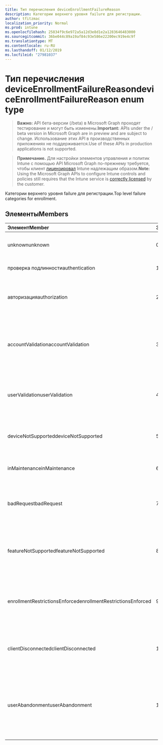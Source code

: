 ```yaml
---
title: Тип перечисления deviceEnrollmentFailureReason
description: Категории верхнего уровня failure для регистрации.
author: tfitzmac
localization_priority: Normal
ms.prod: intune
ms.openlocfilehash: 25834f9c6e972a5a12d3e8d1e2a1283646483000
ms.sourcegitcommit: 36be044c89a19af84c93e586e22200ec919e4c9f
ms.translationtype: MT
ms.contentlocale: ru-RU
ms.lasthandoff: 01/12/2019
ms.locfileid: "27981037"
---
```

# <a name="deviceenrollmentfailurereason-enum-type"></a><span data-ttu-id="c719c-103">Тип перечисления deviceEnrollmentFailureReason</span><span class="sxs-lookup"><span data-stu-id="c719c-103">deviceEnrollmentFailureReason enum type</span></span>

> <span data-ttu-id="c719c-104">**Важно:** API бета-версии (/beta) в Microsoft Graph проходят тестирование и могут быть изменены.</span><span class="sxs-lookup"><span data-stu-id="c719c-104">**Important:** APIs under the / beta version in Microsoft Graph are in preview and are subject to change.</span></span> <span data-ttu-id="c719c-105">Использование этих API в производственных приложениях не поддерживается.</span><span class="sxs-lookup"><span data-stu-id="c719c-105">Use of these APIs in production applications is not supported.</span></span>

> <span data-ttu-id="c719c-106">**Примечание.** Для настройки элементов управления и политик Intune с помощью API Microsoft Graph по-прежнему требуется, чтобы клиент [лицензировал](https://go.microsoft.com/fwlink/?linkid=839381) Intune надлежащим образом.</span><span class="sxs-lookup"><span data-stu-id="c719c-106">**Note:** Using the Microsoft Graph APIs to configure Intune controls and policies still requires that the Intune service is [correctly licensed](https://go.microsoft.com/fwlink/?linkid=839381) by the customer.</span></span>

<span data-ttu-id="c719c-107">Категории верхнего уровня failure для регистрации.</span><span class="sxs-lookup"><span data-stu-id="c719c-107">Top level failure categories for enrollment.</span></span>
## <a name="members"></a><span data-ttu-id="c719c-108">Элементы</span><span class="sxs-lookup"><span data-stu-id="c719c-108">Members</span></span>
|<span data-ttu-id="c719c-109">Элемент</span><span class="sxs-lookup"><span data-stu-id="c719c-109">Member</span></span>|<span data-ttu-id="c719c-110">Значение</span><span class="sxs-lookup"><span data-stu-id="c719c-110">Value</span></span>|<span data-ttu-id="c719c-111">Описание</span><span class="sxs-lookup"><span data-stu-id="c719c-111">Description</span></span>|
|:---|:---|:---|
|<span data-ttu-id="c719c-112">unknown</span><span class="sxs-lookup"><span data-stu-id="c719c-112">unknown</span></span>|<span data-ttu-id="c719c-113">0</span><span class="sxs-lookup"><span data-stu-id="c719c-113">0</span></span>|<span data-ttu-id="c719c-114">Значение по умолчанию причина сбоя не известен.</span><span class="sxs-lookup"><span data-stu-id="c719c-114">Default value, failure reason is unknown.</span></span>|
|<span data-ttu-id="c719c-115">проверка подлинности</span><span class="sxs-lookup"><span data-stu-id="c719c-115">authentication</span></span>|<span data-ttu-id="c719c-116">1</span><span class="sxs-lookup"><span data-stu-id="c719c-116">1</span></span>|<span data-ttu-id="c719c-117">Ошибка проверки подлинности</span><span class="sxs-lookup"><span data-stu-id="c719c-117">Authentication failed</span></span>|
|<span data-ttu-id="c719c-118">авторизация</span><span class="sxs-lookup"><span data-stu-id="c719c-118">authorization</span></span>|<span data-ttu-id="c719c-119">2</span><span class="sxs-lookup"><span data-stu-id="c719c-119">2</span></span>|<span data-ttu-id="c719c-120">Звонок был прошедшим проверку подлинности, но не разрешена для регистрации.</span><span class="sxs-lookup"><span data-stu-id="c719c-120">Call was authenticated, but not authorized to enroll.</span></span>|
|<span data-ttu-id="c719c-121">accountValidation</span><span class="sxs-lookup"><span data-stu-id="c719c-121">accountValidation</span></span>|<span data-ttu-id="c719c-122">3</span><span class="sxs-lookup"><span data-stu-id="c719c-122">3</span></span>|<span data-ttu-id="c719c-123">Не удается проверить учетную запись для регистрации.</span><span class="sxs-lookup"><span data-stu-id="c719c-123">Failed to validate the account for enrollment.</span></span> <span data-ttu-id="c719c-124">(Учетная запись заблокирована, регистрации не включена)</span><span class="sxs-lookup"><span data-stu-id="c719c-124">(Account blocked, enrollment not enabled)</span></span>|
|<span data-ttu-id="c719c-125">userValidation</span><span class="sxs-lookup"><span data-stu-id="c719c-125">userValidation</span></span>|<span data-ttu-id="c719c-126">4</span><span class="sxs-lookup"><span data-stu-id="c719c-126">4</span></span>|<span data-ttu-id="c719c-127">Пользователь не может быть проверен.</span><span class="sxs-lookup"><span data-stu-id="c719c-127">User could not be validated.</span></span> <span data-ttu-id="c719c-128">(Пользователь не существует, отсутствует лицензия)</span><span class="sxs-lookup"><span data-stu-id="c719c-128">(User does not exist, missing license)</span></span>|
|<span data-ttu-id="c719c-129">deviceNotSupported</span><span class="sxs-lookup"><span data-stu-id="c719c-129">deviceNotSupported</span></span>|<span data-ttu-id="c719c-130">5</span><span class="sxs-lookup"><span data-stu-id="c719c-130">5</span></span>|<span data-ttu-id="c719c-131">Устройство не поддерживается для мобильных устройств management.</span><span class="sxs-lookup"><span data-stu-id="c719c-131">Device is not supported for mobile device management.</span></span>|
|<span data-ttu-id="c719c-132">inMaintenance</span><span class="sxs-lookup"><span data-stu-id="c719c-132">inMaintenance</span></span>|<span data-ttu-id="c719c-133">6</span><span class="sxs-lookup"><span data-stu-id="c719c-133">6</span></span>|<span data-ttu-id="c719c-134">Учетная запись является в режим обслуживания.</span><span class="sxs-lookup"><span data-stu-id="c719c-134">Account is in maintenance.</span></span>|
|<span data-ttu-id="c719c-135">badRequest</span><span class="sxs-lookup"><span data-stu-id="c719c-135">badRequest</span></span>|<span data-ttu-id="c719c-136">7</span><span class="sxs-lookup"><span data-stu-id="c719c-136">7</span></span>|<span data-ttu-id="c719c-137">Клиент отправил запрос, который не является поняты/поддерживается службой.</span><span class="sxs-lookup"><span data-stu-id="c719c-137">Client sent a request that is not understood/supported by the service.</span></span>|
|<span data-ttu-id="c719c-138">featureNotSupported</span><span class="sxs-lookup"><span data-stu-id="c719c-138">featureNotSupported</span></span>|<span data-ttu-id="c719c-139">8</span><span class="sxs-lookup"><span data-stu-id="c719c-139">8</span></span>|<span data-ttu-id="c719c-140">Компоненты, используемые в этом регистрации не поддерживается для этой учетной записи.</span><span class="sxs-lookup"><span data-stu-id="c719c-140">Feature(s) used by this enrollment are not supported for this account.</span></span>|
|<span data-ttu-id="c719c-141">enrollmentRestrictionsEnforced</span><span class="sxs-lookup"><span data-stu-id="c719c-141">enrollmentRestrictionsEnforced</span></span>|<span data-ttu-id="c719c-142">9</span><span class="sxs-lookup"><span data-stu-id="c719c-142">9</span></span>|<span data-ttu-id="c719c-143">Ограничения для регистрации настроены администратором заблокированные этой регистрации.</span><span class="sxs-lookup"><span data-stu-id="c719c-143">Enrollment restrictions configured by admin blocked this enrollment.</span></span>|
|<span data-ttu-id="c719c-144">clientDisconnected</span><span class="sxs-lookup"><span data-stu-id="c719c-144">clientDisconnected</span></span>|<span data-ttu-id="c719c-145">10</span><span class="sxs-lookup"><span data-stu-id="c719c-145">10</span></span>|<span data-ttu-id="c719c-146">Истекло время ожидания клиента или регистрации был прерван пользователем enduser.</span><span class="sxs-lookup"><span data-stu-id="c719c-146">Client timed out or enrollment was aborted by enduser.</span></span>|
|<span data-ttu-id="c719c-147">userAbandonment</span><span class="sxs-lookup"><span data-stu-id="c719c-147">userAbandonment</span></span>|<span data-ttu-id="c719c-148">11</span><span class="sxs-lookup"><span data-stu-id="c719c-148">11</span></span>|<span data-ttu-id="c719c-149">Регистрация отменена с enduser.</span><span class="sxs-lookup"><span data-stu-id="c719c-149">Enrollment was abandoned by enduser.</span></span> <span data-ttu-id="c719c-150">(Enduser работы адаптация новых сотрудников, но не удалось завершить своевременно)</span><span class="sxs-lookup"><span data-stu-id="c719c-150">(Enduser started onboarding but failed to complete it in timely manner)</span></span>|





